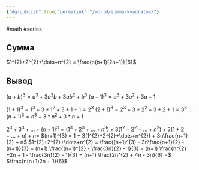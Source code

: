 ```yaml
---
{"dg-publish":true,"permalink":"/world/summa-kvadratov/"}
---
```


#math #series
## Сумма
$1^{2}+2^{2}+\dots+n^{2} = \frac{n(n+1)(2n+1)}{6}$

## Вывод
$(a+b)^{3}= a^{3} + 3a^{2}b + 3ab^{2} + b^{3}$
$(a+1)^{3}= a^{3} + 3a^{2} + 3a + 1$

$(1+1)^{3} = 1^{3} + 3*1^{2} + 3*1 + 1 = 2^{3}$
$(2+1)^{3} = 2^{3} + 3*2^{2} + 3*2 + 1 = 3^{3}$
$\dots$
$(n+1)^{3} = n^{3} + 3*n^{2} + 3*n + 1$

$2^{3} + 3^{3} + \dots + (n+1)^{3} = (1^{3} + 2^{3} + \dots + n^{3}) + 3(1^{2}+2^{2}+\dots+n^{2}) + 3(1+2+\dots+n) + n =$
$(n+1)^{3} = 1 + 3(1^{2}+2^{2}+\dots+n^{2}) + 3n\frac{n+1}{2} + n$
$1^{2}+2^{2}+\dots+n^{2} = \frac{(n+1)^{3} - 3n\frac{n+1}{2} - (n+1)}{3} = (n+1) \frac{(n+1)^{2} - \frac{3n}{2} - 1}{3} = (n+1) \frac{n^{2} +2n + 1 - \frac{3n}{2} - 1}{3} = (n+1) \frac{2n^{2} + 4n - 3n}{6} =$
$\frac{n(n+1)2n + 1}{6}$
